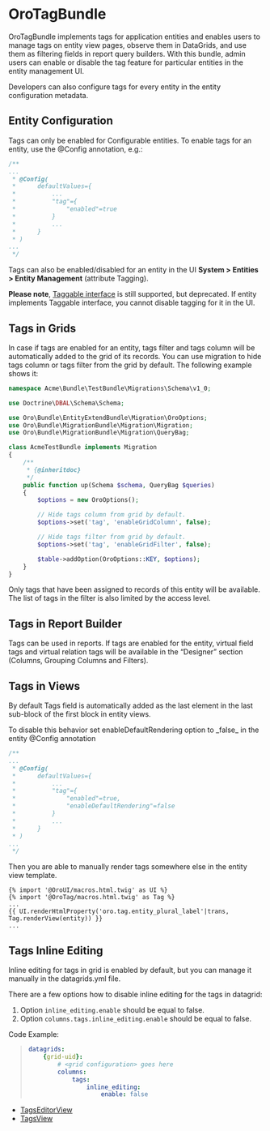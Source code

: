 <a id="bundle-docs-platform-tag-bundle"></a>

# OroTagBundle

OroTagBundle implements tags for application entities and enables users to manage tags on entity view pages, observe them in DataGrids, and use them as filtering fields in report query builders.
With this bundle, admin users can enable or disable the tag feature for particular entities in the entity management UI.

Developers can also configure tags for every entity in the entity configuration metadata.

## Entity Configuration

Tags can only be enabled for Configurable entities. To enable tags for an entity, use the @Config annotation, e.g.:

```php
/**
...
 * @Config(
 *      defaultValues={
 *          ...
 *          "tag"={
 *              "enabled"=true
 *          }
 *          ...
 *      }
 * )
...
 */
```

Tags can also be enabled/disabled for an entity in the UI **System > Entities > Entity Management** (attribute Tagging).

**Please note**, <a href="https://github.com/oroinc/platform/blob/5.0/src/Oro/Bundle/TagBundle/Entity/Taggable.php" target="_blank">Taggable interface</a> is still supported, but deprecated. If entity implements Taggable interface, you cannot disable tagging for it in the UI.

## Tags in Grids

In case if tags are enabled for an entity, tags filter and tags column will be automatically added to the grid of its
records.
You can use migration to hide tags column or tags filter from the grid by default.
The following example shows it:

```php
namespace Acme\Bundle\TestBundle\Migrations\Schema\v1_0;

use Doctrine\DBAL\Schema\Schema;

use Oro\Bundle\EntityExtendBundle\Migration\OroOptions;
use Oro\Bundle\MigrationBundle\Migration\Migration;
use Oro\Bundle\MigrationBundle\Migration\QueryBag;

class AcmeTestBundle implements Migration
{
    /**
     * {@inheritdoc}
     */
    public function up(Schema $schema, QueryBag $queries)
    {
        $options = new OroOptions();

        // Hide tags column from grid by default.
        $options->set('tag', 'enableGridColumn', false);

        // Hide tags filter from grid by default.
        $options->set('tag', 'enableGridFilter', false);

        $table->addOption(OroOptions::KEY, $options);
    }
}
```

Only tags that have been assigned to records of this entity will be available. The list of tags in the filter is also limited by the access level.

## Tags in Report Builder

Tags can be used in reports. If tags are enabled for the entity, virtual field tags and virtual relation tags will be available in the “Designer” section (Columns, Grouping Columns and Filters).

## Tags in Views

By default Tags field is automatically added as the last element in the last sub-block of the first block in entity views.

To disable this behavior set enableDefaultRendering option to \_false_ in the entity @Config annotation

```php
/**
...
 * @Config(
 *      defaultValues={
 *          ...
 *          "tag"={
 *              "enabled"=true,
 *              "enableDefaultRendering"=false
 *          }
 *          ...
 *      }
 * )
...
 */
```

Then you are able to manually render tags somewhere else in the entity view template.

```none
{% import '@OroUI/macros.html.twig' as UI %}
{% import '@OroTag/macros.html.twig' as Tag %}
...
{{ UI.renderHtmlProperty('oro.tag.entity_plural_label'|trans, Tag.renderView(entity)) }}
...
```

## Tags Inline Editing

Inline editing for tags in grid is enabled by default, but you can manage it manually in the datagrids.yml file.

There are a few options how to disable inline editing for the tags in datagrid:

1. Option `inline_editing.enable` should be equal to false.
2. Option `columns.tags.inline_editing.enable` should be equal to false.

Code Example:

> ```yaml
> datagrids:
>     {grid-uid}:
>         # <grid configuration> goes here
>         columns:
>             tags:
>                 inline_editing:
>                     enable: false
> ```

* [TagsEditorView](tags-editor-view.md)
* [TagsView](tags-view.md)

<!-- Frontend -->
